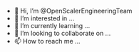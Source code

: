 - 👋 Hi, I’m @OpenScalerEngineeringTeam
- 👀 I’m interested in ...
- 🌱 I’m currently learning ...
- 💞️ I’m looking to collaborate on ...
- 📫 How to reach me ...

<!---
OpenScalerEngineeringTeam/OpenScalerEngineeringTeam is a ✨ Cloud HyperScaler platform server Modern Cloud-Natve Appliaction and AI Workloards ✨ this Github is our 
official repo for our projects >
